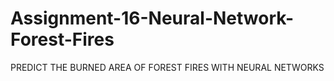 # Assignment-16-Neural-Network-Forest-Fires
PREDICT THE BURNED AREA OF FOREST FIRES WITH NEURAL NETWORKS
